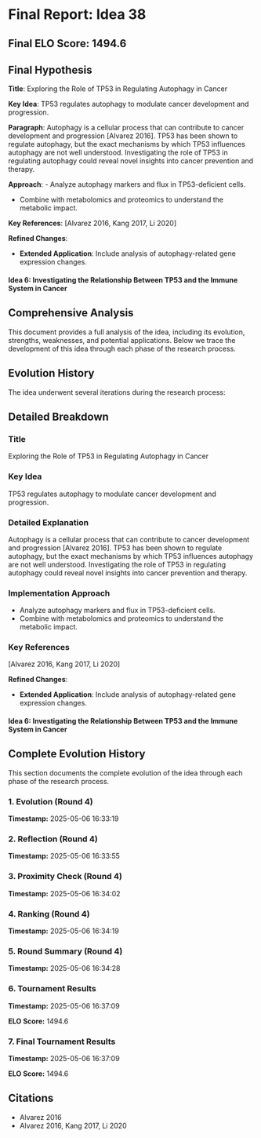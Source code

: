 # Final Report: Idea 38

## Final ELO Score: 1494.6

## Final Hypothesis

**Title**: Exploring the Role of TP53 in Regulating Autophagy in Cancer

**Key Idea**: TP53 regulates autophagy to modulate cancer development and progression.

**Paragraph**: Autophagy is a cellular process that can contribute to cancer development and progression [Alvarez 2016]. TP53 has been shown to regulate autophagy, but the exact mechanisms by which TP53 influences autophagy are not well understood. Investigating the role of TP53 in regulating autophagy could reveal novel insights into cancer prevention and therapy.

**Approach**: - Analyze autophagy markers and flux in TP53-deficient cells.
- Combine with metabolomics and proteomics to understand the metabolic impact.

**Key References**: [Alvarez 2016, Kang 2017, Li 2020]

**Refined Changes**: 
- **Extended Application**: Include analysis of autophagy-related gene expression changes.

#### Idea 6: Investigating the Relationship Between TP53 and the Immune System in Cancer

## Comprehensive Analysis

This document provides a full analysis of the idea, including its evolution, strengths, weaknesses, and potential applications. Below we trace the development of this idea through each phase of the research process.

## Evolution History

The idea underwent several iterations during the research process:

## Detailed Breakdown

### Title

Exploring the Role of TP53 in Regulating Autophagy in Cancer

### Key Idea

TP53 regulates autophagy to modulate cancer development and progression.

### Detailed Explanation

Autophagy is a cellular process that can contribute to cancer development and progression [Alvarez 2016]. TP53 has been shown to regulate autophagy, but the exact mechanisms by which TP53 influences autophagy are not well understood. Investigating the role of TP53 in regulating autophagy could reveal novel insights into cancer prevention and therapy.

### Implementation Approach

- Analyze autophagy markers and flux in TP53-deficient cells.
- Combine with metabolomics and proteomics to understand the metabolic impact.

### Key References

[Alvarez 2016, Kang 2017, Li 2020]

**Refined Changes**: 
- **Extended Application**: Include analysis of autophagy-related gene expression changes.

#### Idea 6: Investigating the Relationship Between TP53 and the Immune System in Cancer

## Complete Evolution History

This section documents the complete evolution of the idea through each phase of the research process.

### 1. Evolution (Round 4)
**Timestamp:** 2025-05-06 16:33:19



### 2. Reflection (Round 4)
**Timestamp:** 2025-05-06 16:33:55



### 3. Proximity Check (Round 4)
**Timestamp:** 2025-05-06 16:34:02



### 4. Ranking (Round 4)
**Timestamp:** 2025-05-06 16:34:19



### 5. Round Summary (Round 4)
**Timestamp:** 2025-05-06 16:34:28



### 6. Tournament Results
**Timestamp:** 2025-05-06 16:37:09

**ELO Score:** 1494.6



### 7. Final Tournament Results
**Timestamp:** 2025-05-06 16:37:09

**ELO Score:** 1494.6



## Citations

- Alvarez 2016
- Alvarez 2016, Kang 2017, Li 2020

